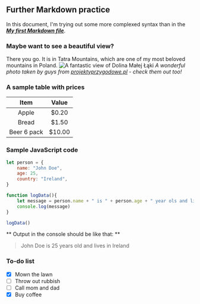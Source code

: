 ## Further Markdown practice

In this document, I'm trying out some more complexed syntax than in the ***[My first Markdown file](https://github.com/matborycki/Pioneer_repo/blob/90f9253a2578ff8578ea46a5c89d465051ffa591/My_first_markdown_file.md "Check it out!")***.

### Maybe want to see a beautiful view?

There you go. It is in Tatra Mountains, which are one of my most beloved mountains in Poland.
![A fantastic view of Dolina Małej Łąki](https://projektyprzygodowe.pl/wp-content/uploads/2021/02/dolina-malej-laki-zima/wielka-polana-malolacka-zima-1536x1152.jpg)
*A wonderful photo taken by guys from [projektyprzygodowe.pl](https://projektyprzygodowe.pl/dolina-malej-laki-zima/) - check them out too!*

### A sample table with prices

| Item   | Value   |
|:------:  |:-------:  |
|Apple   | $0.20|
|Bread   | $1.50|
|Beer 6 pack|$10.00|


### Sample JavaScript code

```javaScript
let person = {
    name: "John Doe",
    age: 25,
    country: "Ireland",
}

function logData(){
    let message = person.name + " is " + person.age + " year ols and lives in " + person.country
    console.log(message)
}

logData()
```

** Output in the console should be like that: **
> John Doe is 25 years old and lives in Ireland

### To-do list

-[x] Mown the lawn
-[ ] Throw out rubbish
-[ ] Call mom and dad
-[x] Buy coffee
